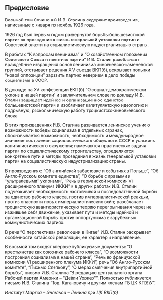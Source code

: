 ## Предисловие

Восьмой том Сочинений И.В. Сталина содержит произведения, написанные с января по ноябрь 1926 года.

1926 год был первым годом развернутой борьбы большевистской партии за проведение в жизнь генеральной установки партии и Советской власти на социалистическую индустриализацию страны.

В работах “К вопросам ленинизма” и “О хозяйственном положении Советского Союза и политике партии” И.В. Сталин разоблачает враждебные извращения основ ленинизма зиновьевско‑каменевской группой, отстаивает решения XIV съезда ВКП(б), вскрывает попытки “новой оппозиции” заразить партию неверием в дело победы социализма в СССР.

В докладе на XV конференции ВКП(б) “О социал‑демократическом уклоне в нашей партии” и заключительном слове по докладу И.В. Сталин защищает идейное и организационное единство большевистской партии и изобличает капитулянтскую идеологию и подрывную, раскольническую работу троцкистско‑зиновьевского блока.

В этих произведениях И.В. Сталина развивается ленинское учение о возможности победы социализма в отдельных странах, обосновывается возможность, необходимость и международное значение построения социалистического общества в СССР в условиях капиталистического окружения; намечаются практические задачи партии по социалистическому строительству, определяются конкретные пути и методы проведения в жизнь генеральной установки партии на социалистическую индустриализацию страны.

В произведениях: “Об английской забастовке и событиях в Польше”, “Об Англо‑Русском комитете единства”, “О борьбе с правыми и “ультралевыми” уклонами”, “Речь в германской комиссии VI расширенного пленума ИККИ” и в других работах И.В. Сталин подчеркивает необходимость настойчивой и последовательной борьбы за единство рабочего класса, против империалистической реакции, против опасности новых империалистических войн; разоблачает троцкистскую авантюристическую теорию перепрыгивания через не изжившее себя движение, указывает пути и методы идейной и организационной борьбы против оппортунизма в зарубежных коммунистических партиях.

В речи “О перспективах революции в Китае” И.В. Сталин раскрывает особенности китайской революции, ее характер и направление.

В восьмой том входят впервые публикуемые документы: “О крестьянстве как союзнике рабочего класса”, “О возможности построения социализма в нашей стране”, “Речь во французской комиссии VI расширенного пленума ИККИ”, речь “Об Англо‑Русском комитете”, “Письмо Слепкову”, “О мерах смягчения внутрипартийной борьбы”, письмо И.В. Сталина “В редакцию центрального органа Рабочей партии Америки – "Дейли Уоркер"”. Полностью публикуется письмо И.В. Сталина “Тов. Кагановичу и другим членам ПБ ЦК КП(б)У”.

_Институт Маркса – Энгельса – Ленина при ЦК ВКП(б)_